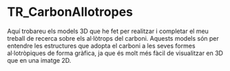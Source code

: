 # TR_CarbonAllotropes
Aquí trobareu els models 3D que he fet per realitzar i completar el meu treball de recerca sobre els al·lòtrops del carboni. Aquests models són per entendre les estructures que adopta el carboni a les seves formes al·lotròpiques de forma gràfica, ja que és molt més fàcil de visualitzar en 3D que en una imatge 2D.
